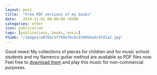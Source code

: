 ```yaml
---
layout: post
title:  "Free PDF versions of my books"
date:   2019-11-01 00:00:00 +0300
categories: other
icon: publication
tags: [publications, books, music]
thumb: "/images/a870ac5f799a76cbc97605da8c97d1a2.jpg"
---
```


Good news! My collections of pieces for children and for music school students and my flamenco guitar method are available as PDF files now. Feel free to <a href='/free-books/'>download them</a> and play this music for non-commercial purposes.


